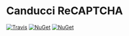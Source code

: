 # Canducci ReCAPTCHA

[![Travis](https://img.shields.io/travis/netdragoon/ReCaptchaNet.svg)](https://github.com/netdragoon/ReCaptchaNet)
[![NuGet](https://img.shields.io/nuget/dt/Canducci.Gravatar.svg?style=plastic&label=downloads)](https://www.nuget.org/packages/Canducci.Gravatar/)
[![NuGet](https://img.shields.io/nuget/v/Canducci.Gravatar.svg?style=plastic&label=version)](https://www.nuget.org/packages/Canducci.Gravatar/)

